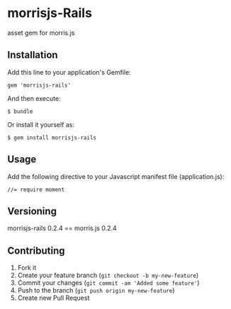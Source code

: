 # morrisjs-Rails

asset gem for morris.js

## Installation

Add this line to your application's Gemfile:

    gem 'morrisjs-rails'

And then execute:

    $ bundle

Or install it yourself as:

    $ gem install morrisjs-rails

## Usage

Add the following directive to your Javascript manifest file (application.js):

    //= require moment

## Versioning

morrisjs-rails 0.2.4 == morris.js 0.2.4


## Contributing

1. Fork it
2. Create your feature branch (`git checkout -b my-new-feature`)
3. Commit your changes (`git commit -am 'Added some feature'`)
4. Push to the branch (`git push origin my-new-feature`)
5. Create new Pull Request
